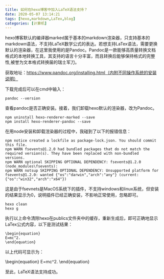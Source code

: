 ```yaml
---
title: 如何在hexo博客中加入LaTeX语法支持？
date: 2020-05-07 13:14:21
tags: [hexo,markdown,LaTex,blog]
categories: [计算机]
---
```


hexo博客默认的编译器marked属于基本的markdown渲染器，只支持基本的markdown语法，不支持LaTeX数学公式的表达。若想支持LaTex语法，需要更换默认的渲染器，在这里我使用的是Pandoc。Pandoc是一款能够高质量转换文档格式的本地转换工具，其支持的语言十分丰富，而且转换后能够保持格式的完整性,被誉为文本格式转换届的瑞士军刀。

获取地址：https://www.pandoc.org/installing.html（内附不同操作系统的安装说明）

下载完成后可以在cmd中输入：

```
pandoc --version
```

查看pandoc是否正确安装。接着，我们卸载hexo默认的渲染器，改为Pandoc。

```
npm uninstall hexo-renderer-marked --save
npm install hexo-renderer-pandoc --save
```

在用node安装和卸载渲染器的过程中，我碰到了以下的报错信息：

```
npm notice created a lockfile as package-lock.json. You should commit this file.
npm WARN fsevents@1.2.0 had bundled packages that do not match the required version(s). They have been replaced with non-bundled versions.
npm WARN optional SKIPPING OPTIONAL DEPENDENCY: fsevents@1.2.0 (node_modules\fsevents):
npm WARN notsup SKIPPING OPTIONAL DEPENDENCY: Unsupported platform for fsevents@1.2.0: wanted {"os":"darwin","arch":"any"} (current: {"os":"win32","arch":"x64"})
```

这是由于fsevnets是MacOS系统下的插件，不支持windows和linux系统，但安装的结果显示为0，说明插件已经正确安装，不影响正常使用，忽略即可。

```
hexo clean
hexo g
```

执行以上命令清除hexo在publics文件夹中的缓存，重新生成后，即可正确地显示LaTex公式内容，以下是测试结果：

```
\begin{equation}
E=mc^2.
\end{equation}
```

以上代码可显示为：

\begin{equation}
E=mc^2.
\end{equation}

至此，LaTeX语法支持成功。